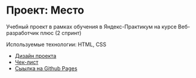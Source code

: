 # Проект: Место

Учебный проект в рамках обучения в Яндекс-Практикум на курсе Веб-разработчик плюс (2 спринт)

Используемые технологии: HTML, CSS

- [Дизайн проекта](https://www.figma.com/file/2cn9N9jSkmxD84oJik7xL7/JavaScript.-Sprint-4?node-id=0%3A1)
- [Чек-лист](https://code.s3.yandex.net/web-developer/checklists-pdf/web-plus/checklist-2.pdf)
- [Сыылка на Github Pages](https://nikare.github.io/russian-travel/)
